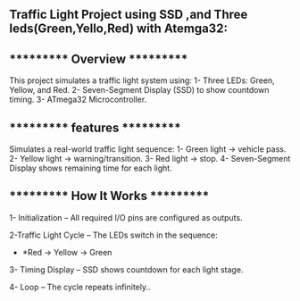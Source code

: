 ## Traffic Light Project using SSD ,and Three leds(Green,Yello,Red) with Atemga32:

## *********  Overview  *********  
This project simulates a traffic light system using:
 1- Three LEDs: Green, Yellow, and Red.
 2- Seven-Segment Display (SSD) to show countdown timing.
 3- ATmega32 Microcontroller.



## *********  features  ********* 
Simulates a real-world traffic light sequence:
 1- Green light → vehicle pass.
 2- Yellow light → warning/transition.
 3- Red light → stop.
 4- Seven-Segment Display shows remaining time for each light.
 
 
## *********  How It Works  *********  
1- Initialization – All required I/O pins are configured as outputs.

2-Traffic Light Cycle – The LEDs switch in the sequence:
  - *Red → Yellow → Green

3- Timing Display – SSD shows countdown for each light stage.
	
4- Loop – The cycle repeats infinitely..


